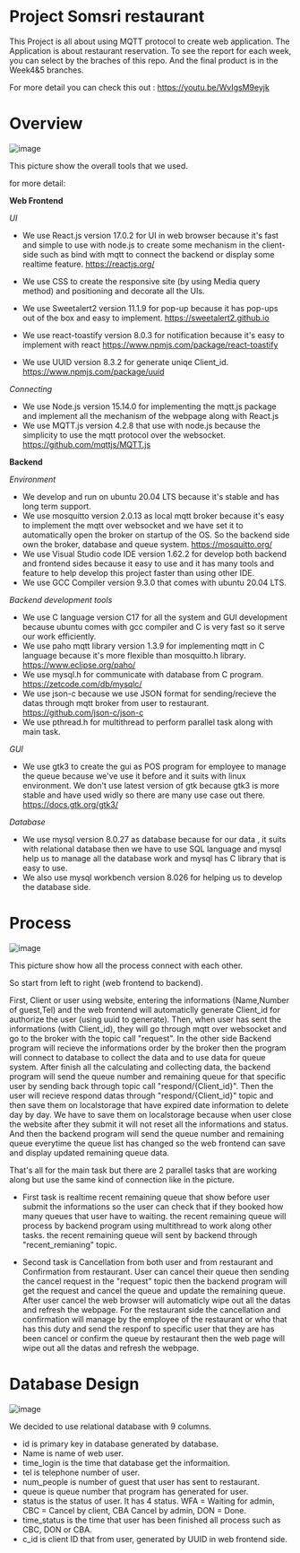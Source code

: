 # Project Somsri restaurant
This Project is all about using MQTT protocol to create web application. The Application is about restaurant reservation.
To see the report for each week, you can select by the braches of this repo. And the final product is in the Week4&5 branches.


For more detail you can check this out :
https://youtu.be/WvIgsM9eyjk

# Overview 
![image](https://user-images.githubusercontent.com/87507926/141608816-c021ae5e-8774-4c82-a0cb-764c8e4f5c0b.png)

This picture show the overall tools that we used.

for more detail:

**Web Frontend**
 
 *UI*

- We use React.js version 17.0.2 for UI in web browser because it's fast and simple to use with node.js to create some mechanism in the client-side such as bind with mqtt to connect the backend or display some realtime feature.
 https://reactjs.org/
- We use CSS to create the responsive site (by using Media query method) and positioning and decorate all the UIs.
- We use Sweetalert2 version 11.1.9 for pop-up because it has pop-ups out of the box and easy to implement.
 https://sweetalert2.github.io
- We use react-toastify version 8.0.3 for notification because it's easy to implement with react
 https://www.npmjs.com/package/react-toastify
 
 - We use UUID version 8.3.2 for generate uniqe Client_id.
 https://www.npmjs.com/package/uuid

 *Connecting*

- We use Node.js version 15.14.0 for implementing the mqtt.js package and implement all the mechanism of the webpage along with React.js
- We use MQTT.js version 4.2.8 that use with node.js because the simplicity to use the mqtt protocol over the websocket.
 https://github.com/mqttjs/MQTT.js

**Backend**

*Environment*

- We develop and run on ubuntu 20.04 LTS because it's stable and has long term support.
- We use mosquitto version 2.0.13 as local mqtt broker because it's easy to implement the mqtt over websocket and we have set it to automatically open the broker on startup of the OS. So the backend side own the broker, database and queue system. 
https://mosquitto.org/
- We use Visual Studio code IDE version 1.62.2 for develop both backend and frontend sides because it easy to use and it has many tools and feature to help develop this project faster than using other IDE.
- We use GCC Compiler version 9.3.0 that comes with ubuntu 20.04 LTS.

*Backend development tools*

- We use C language version C17 for all the system and GUI development because ubuntu comes with gcc compiler and C is very fast so it serve our work efficiently.
- We use paho mqtt library version 1.3.9 for implementing mqtt in C language because it's more flexible than mosquitto.h library.  
https://www.eclipse.org/paho/
- We use mysql.h for communicate with database from C program.
https://zetcode.com/db/mysqlc/
- We use json-c because we use JSON format for sending/recieve the datas through mqtt broker from user to restaurant. 
https://github.com/json-c/json-c
- We use pthread.h for multithread to perform parallel task along with main task.


*GUI*
 
 - We use gtk3 to create the gui as POS program for employee to manage the queue because we've use it before and it suits with linux environment. We don't use latest version of gtk because gtk3 is more stable and have used widly so there are many use case out there.
  https://docs.gtk.org/gtk3/

*Database*

 - We use mysql version 8.0.27 as database because for our data , it suits with relational database then we have to use SQL language and mysql help us to manage all the database work and mysql has C library that is easy to use.
 - We also use mysql workbench version 8.026 for helping us to develop the database side.
 

# Process

![image](https://user-images.githubusercontent.com/87507926/141610812-0a860c75-8395-45c6-90ac-a22716a12a82.png)


This picture show how all the process connect with each other.

So start from left to right (web frontend to backend).

First, Client or user using website, entering the informations (Name,Number of guest,Tel) and the web frontend will automaticlly generate Client_id for authorize the user (using uuid to generate). Then, when user has sent the informations (with Client_id), they will go through mqtt over websocket and go to the broker with the topic call "request". In the other side Backend program will recieve the informations order by the broker then the program will connect to database to collect the data and to use data for queue system. After finish all the calculating and collecting data, the backend program will send the queue number and remaining queue for that specific user by sending back through topic call "respond/{Client_id}". Then the user will recieve respond datas through "respond/{Client_id}" topic and then save them on localstorage that have expired date information to delete day by day. We have to save them on localstorage because when user close the website after they submit it will not reset all the informations and status.
And then the backend program will send the queue number and remaining queue everytime the queue list has changed so the web frontend can save and display updated remaining queue data.

That's all for the main task but there are 2 parallel tasks that are working along but use the same kind of connection like in the picture.

- First task is realtime recent remaining queue that show before user submit the informations so the user can check that if they booked how many queues that user have to waiting. the recent remaining queue will process by backend program using multithread to work along other tasks. the recent remaining queue will sent by backend through "recent_remianing" topic.

- Second task is Cancellation from both user and from restaurant and Confirmation from restaurant. User can cancel their queue then sending the cancel request in the "request" topic then the backend program will get the request and cancel the queue and update the remaining queue. After user cancel the web browser will automaticly wipe out all the datas and refresh the webpage. For the restaurant side the cancellation and confirmation will manage by the employee of the restaurant or who that has this duty and send the responf to specific user that they are has been cancel or confirm the queue by restaurant then the web page will wipe out all the datas and refresh the webpage.

# Database Design

![image](https://user-images.githubusercontent.com/87507926/141933367-0b475e3c-1a88-49df-97bb-e95bc566443a.png)

We decided to use relational database with 9 columns.
 - id is primary key in database generated by database.
 - Name is name of web user.
 - time_login is the time that database get the informaition.
 - tel is telephone number of user.
 - num_people is number of guest that user has sent to restaurant.
 - queue is queue number that program has generated for user.
 - status is the status of user. It has 4 status. WFA = Waiting for admin, CBC = Cancel by client, CBA Cancel by admin, DON = Done.
 - time_status is the time that user has been finished all process such as CBC, DON or CBA.
 - c_id is client ID that from user, generated by UUID in web frontend side.
